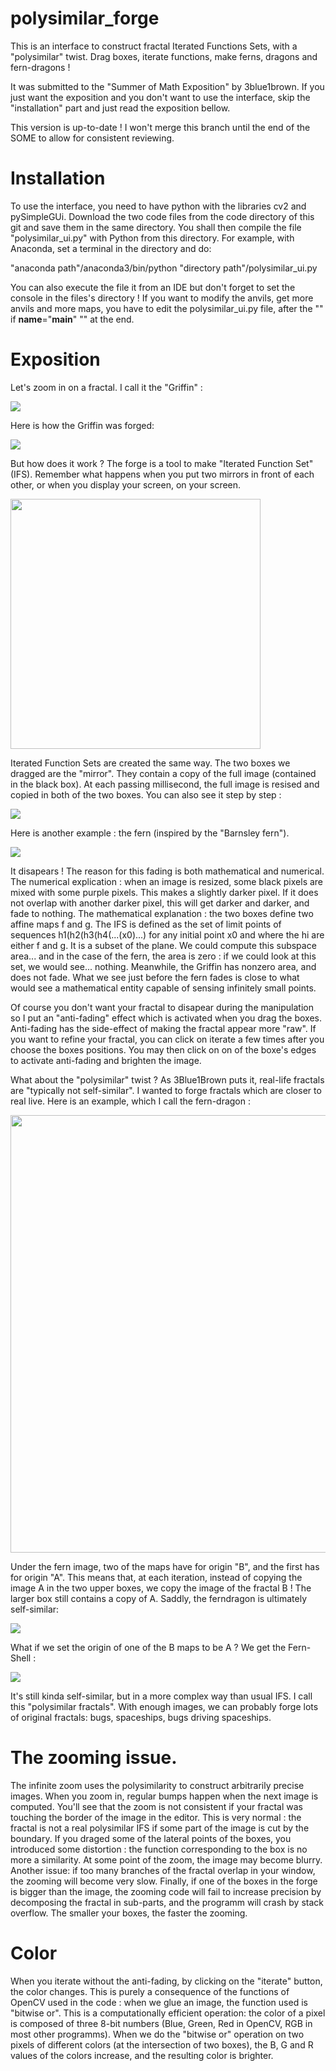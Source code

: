 # polysimilar_forge

This is an interface to construct fractal Iterated Functions Sets, with a "polysimilar" twist. Drag boxes, iterate functions, make ferns, dragons and fern-dragons ! 

It was submitted to the "Summer of Math Exposition" by 3blue1brown. If you just want the exposition and you don't want to use the interface, skip the "installation" part and just read the exposition bellow.

This version is up-to-date ! I won't merge this branch until the end of the SOME to allow for consistent reviewing.

# Installation

To use the interface, you need to have python with the libraries cv2 and pySimpleGUi. Download the two code files from the code directory of this git and save them in the same directory. You shall then compile the file "polysimilar_ui.py" with Python from this directory. For example, with Anaconda, set a terminal in the directory and do:

"anaconda path"/anaconda3/bin/python "directory path"/polysimilar_ui.py

 You can also execute the file it from an IDE but don't forget to set the console in the files's directory !
 If you want to modify the anvils, get more anvils and more maps, you have to edit the polysimilar_ui.py file, after the "" if __name__="__main__" "" at the end.
  
 # Exposition
 
 Let's zoom in on a fractal. I call it the "Griffin" :
 
<image src="https://media.giphy.com/media/ALfcY7Qb6QDiYwTeWV/giphy.gif?cid=790b761154f6f7cc183d66558d471ad4d79dff1232817e58&rid=giphy.gif&ct=g">

 Here is how the Griffin was forged:
 
<image src="https://media.giphy.com/media/6LQb5qjnHw2nGubKu8/giphy.gif?cid=790b76117b148c0bebc931958adfc366ab7ab59b706649f9&rid=giphy.gif&ct=g">
 
 But how does it work ? 
 The forge is a tool to make "Iterated Function Set" (IFS). Remember what happens when you put two mirrors in front of each other, or when you display your screen, on your screen.
 
 <img src="https://user-images.githubusercontent.com/74018582/130659601-c04179b1-b928-4d95-92ae-e12e5611558c.png" width=400>
 
 Iterated Function Sets are created the same way. The two boxes we dragged are the "mirror". They contain a copy of the full image (contained in the black box). At each passing millisecond, the full image is resised and copied in both of the two boxes. You can also see it step by step :
 
 <img src="https://media.giphy.com/media/qmFRS8eoejyBfbRasv/giphy.gif?cid=790b76116a5b4bb0b69bab7b00464cc26a83209284772d8a&rid=giphy.gif&ct=g">
 
 Here is another example : the fern (inspired by the "Barnsley fern"). 
 
<image src="https://media.giphy.com/media/uHv6vp8JPcQffhFSm8/giphy.gif?cid=790b761158a50e225dcfe853a89e0df4eb226af7352ca62e&rid=giphy.gif&ct=g">
 
 It disapears ! The reason for this fading is both mathematical and numerical.
 The numerical explication : when an image is resized, some black pixels are mixed with some purple pixels. This makes a slightly darker pixel. If it does not overlap with another darker pixel, this will get darker and darker, and fade to nothing.
  The mathematical explanation : the two boxes define two affine maps f and g. The IFS is defined as the set of limit points of sequences h1(h2(h3(h4(...(x0)...) for any initial point x0 and where the hi are either f and g. It is a subset of the plane. We could compute this subspace area... and in the case of the fern, the area is zero : if we could look at this set, we would see... nothing. Meanwhile, the Griffin has nonzero area, and does not fade. What we see just before the fern fades is close to what would see a mathematical entity capable of sensing infinitely small points.
 
Of course you don't want your fractal to disapear during the manipulation so I put an "anti-fading" effect which is activated when you drag the boxes. Anti-fading has the side-effect of making the fractal appear more "raw". If you want to refine your fractal, you can click on iterate a few times after you choose the boxes positions. You may then click on on of the boxe's edges to activate anti-fading and brighten the image.
 
 What about the "polysimilar" twist ? As 3Blue1Brown puts it, real-life fractals are "typically not self-similar". I wanted to forge fractals which are closer to real live. Here is an example, which I call the fern-dragon :
 
<image src="https://user-images.githubusercontent.com/74018582/130679580-b3f89875-f01f-408e-aa58-cec62409bf39.png" width=700>

 Under the fern image, two of the maps have for origin "B", and the first has for origin "A". This means that, at each iteration, instead of copying the image A in the two upper boxes, we copy the image of the fractal B ! The larger box still contains a copy of A.
 Saddly, the ferndragon is ultimately self-similar:
 
 <image src="https://media.giphy.com/media/5FHvJaiwdOY94Ri7Pl/giphy.gif?cid=790b76117b1cc036a1de4ef34d3153a0ec1df7929e714b56&rid=giphy.gif&ct=g">
 
 What if we set the origin of one of the B maps to be A ? We get the Fern-Shell :
 
 <image src="https://media.giphy.com/media/Pk9cWRA1ke1waf38c7/giphy.gif?cid=790b7611c410bb3968205c3fc0dc1473c429c09bcbf8b94a&rid=giphy.gif&ct=g">
 
 It's still kinda self-similar, but in a more complex way than usual IFS. I call this "polysimilar fractals". With enough images, we can probably forge lots of original fractals: bugs, spaceships, bugs driving spaceships.
 
 # The zooming issue.
 
 The infinite zoom uses the polysimilarity to construct arbitrarily precise images. When you zoom in, regular bumps happen when the next image is computed. You'll see that the zoom is not consistent if your fractal was touching the border of the image in the editor. This is very normal : the fractal is not a real polysimilar IFS if some part of the image is cut by the boundary.
 If you draged some of the lateral points of the boxes, you introduced some distortion : the function corresponding to the box is no more a similarity. At some point of the zoom, the image may become blurry.
 Another issue: if too many branches of the fractal overlap in your window, the zooming will become very slow.
 Finally, if one of the boxes in the forge is bigger than the image, the zooming code will fail to increase precision by decomposing the fractal in sub-parts, and the programm will crash by stack overflow. The smaller your boxes, the faster the zooming.
 
# Color
 
 When you iterate without the anti-fading, by clicking on the "iterate" button, the color changes. This is purely a consequence of the functions of OpenCV used in the code : when we glue an image, the function used is "bitwise or". This is a computationally efficient operation: the color of a pixel is composed of three 8-bit numbers (Blue, Green, Red in OpenCV, RGB in most other programms). When we do the "bitwise or" operation on two pixels of different colors (at the intersection of two boxes), the B, G and R values of the colors increase, and the resulting color is brighter.



 

